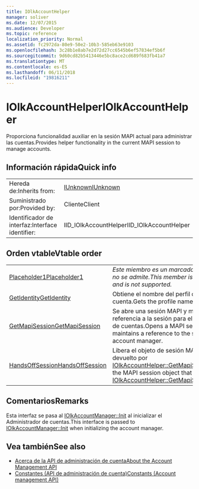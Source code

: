 ```yaml
---
title: IOlkAccountHelper
manager: soliver
ms.date: 12/07/2015
ms.audience: Developer
ms.topic: reference
localization_priority: Normal
ms.assetid: fc2972da-80e9-50e2-10b3-585eb63e9103
ms.openlocfilehash: 3c28b1e8ab7e2d72d27cc6545b6ef57834ef5b6f
ms.sourcegitcommit: 9d60cd82b5413446e5bc8ace2cd689f683fb41a7
ms.translationtype: MT
ms.contentlocale: es-ES
ms.lasthandoff: 06/11/2018
ms.locfileid: "19816211"
---
```

# <a name="iolkaccounthelper"></a><span data-ttu-id="102da-102">IOlkAccountHelper</span><span class="sxs-lookup"><span data-stu-id="102da-102">IOlkAccountHelper</span></span>

<span data-ttu-id="102da-103">Proporciona funcionalidad auxiliar en la sesión MAPI actual para administrar las cuentas.</span><span class="sxs-lookup"><span data-stu-id="102da-103">Provides helper functionality in the current MAPI session to manage accounts.</span></span>
  
## <a name="quick-info"></a><span data-ttu-id="102da-104">Información rápida</span><span class="sxs-lookup"><span data-stu-id="102da-104">Quick info</span></span>

|||
|:-----|:-----|
|<span data-ttu-id="102da-105">Hereda de:</span><span class="sxs-lookup"><span data-stu-id="102da-105">Inherits from:</span></span>  <br/> |[<span data-ttu-id="102da-106">IUnknown</span><span class="sxs-lookup"><span data-stu-id="102da-106">IUnknown</span></span>](http://msdn.microsoft.com/library/33f1d79a-33fc-4ce5-a372-e08bda378332%28Office.15%29.aspx) <br/> |
|<span data-ttu-id="102da-107">Suministrado por:</span><span class="sxs-lookup"><span data-stu-id="102da-107">Provided by:</span></span>  <br/> |<span data-ttu-id="102da-108">Cliente</span><span class="sxs-lookup"><span data-stu-id="102da-108">Client</span></span>  <br/> |
|<span data-ttu-id="102da-109">Identificador de interfaz:</span><span class="sxs-lookup"><span data-stu-id="102da-109">Interface identifier:</span></span>  <br/> |<span data-ttu-id="102da-110">IID_IOlkAccountHelper</span><span class="sxs-lookup"><span data-stu-id="102da-110">IID_IOlkAccountHelper</span></span>  <br/> |
   
## <a name="vtable-order"></a><span data-ttu-id="102da-111">Orden vtable</span><span class="sxs-lookup"><span data-stu-id="102da-111">Vtable order</span></span>

|||
|:-----|:-----|
|[<span data-ttu-id="102da-112">Placeholder1</span><span class="sxs-lookup"><span data-stu-id="102da-112">Placeholder1</span></span>](iolkaccounthelper-placeholder1.md) <br/> | <span data-ttu-id="102da-113">*Este miembro es un marcador de posición y no se admite.*</span><span class="sxs-lookup"><span data-stu-id="102da-113">*This member is a placeholder and is not supported.*</span></span>  <br/> |
|[<span data-ttu-id="102da-114">GetIdentity</span><span class="sxs-lookup"><span data-stu-id="102da-114">GetIdentity</span></span>](iolkaccounthelper-getidentity.md) <br/> |<span data-ttu-id="102da-115">Obtiene el nombre del perfil de una cuenta.</span><span class="sxs-lookup"><span data-stu-id="102da-115">Gets the profile name of an account.</span></span>  <br/> |
|[<span data-ttu-id="102da-116">GetMapiSession</span><span class="sxs-lookup"><span data-stu-id="102da-116">GetMapiSession</span></span>](iolkaccounthelper-getmapisession.md) <br/> |<span data-ttu-id="102da-117">Se abre una sesión MAPI y mantiene una referencia a la sesión para el Administrador de cuentas.</span><span class="sxs-lookup"><span data-stu-id="102da-117">Opens a MAPI session and maintains a reference to the session for the account manager.</span></span>  <br/> |
|[<span data-ttu-id="102da-118">HandsOffSession</span><span class="sxs-lookup"><span data-stu-id="102da-118">HandsOffSession</span></span>](iolkaccounthelper-handsoffsession.md) <br/> |<span data-ttu-id="102da-119">Libera el objeto de sesión MAPI que se ha devuelto por [IOlkAccountHelper::GetMapiSession](iolkaccounthelper-getmapisession.md).</span><span class="sxs-lookup"><span data-stu-id="102da-119">Releases the MAPI session object that was returned by [IOlkAccountHelper::GetMapiSession](iolkaccounthelper-getmapisession.md).</span></span>  <br/> |
   
## <a name="remarks"></a><span data-ttu-id="102da-120">Comentarios</span><span class="sxs-lookup"><span data-stu-id="102da-120">Remarks</span></span>

<span data-ttu-id="102da-121">Esta interfaz se pasa al [IOlkAccountManager::Init](iolkaccountmanager-init.md) al inicializar el Administrador de cuentas.</span><span class="sxs-lookup"><span data-stu-id="102da-121">This interface is passed to [IOlkAccountManager::Init](iolkaccountmanager-init.md) when initializing the account manager.</span></span> 
  
## <a name="see-also"></a><span data-ttu-id="102da-122">Vea también</span><span class="sxs-lookup"><span data-stu-id="102da-122">See also</span></span>

- [<span data-ttu-id="102da-123">Acerca de la API de administración de cuenta</span><span class="sxs-lookup"><span data-stu-id="102da-123">About the Account Management API</span></span>](about-the-account-management-api.md) 
- [<span data-ttu-id="102da-124">Constantes (API de administración de cuenta)</span><span class="sxs-lookup"><span data-stu-id="102da-124">Constants (Account management API)</span></span>](constants-account-management-api.md)

